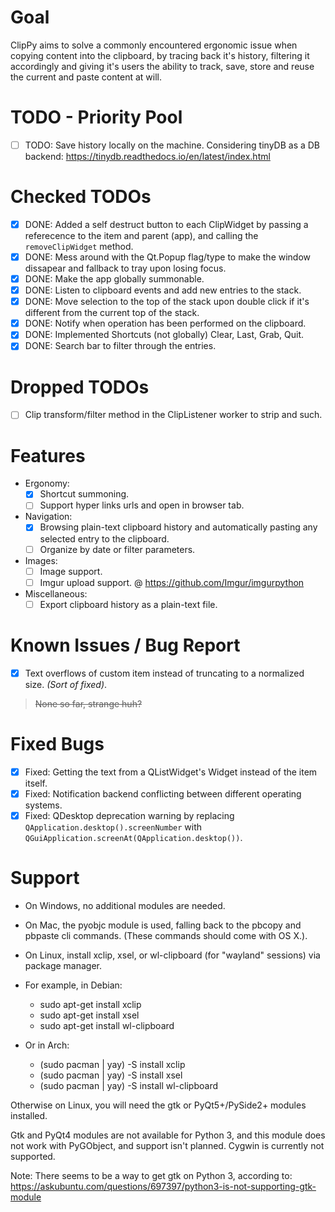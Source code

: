 # Goal
ClipPy aims to solve a commonly encountered ergonomic issue when copying content into the clipboard, by tracing back it's history, filtering it accordingly and giving it's users the ability to track, save, store and reuse the current and paste content at will.


# TODO - Priority Pool
- [ ] TODO: Save history locally on the machine. Considering tinyDB as a DB backend: https://tinydb.readthedocs.io/en/latest/index.html

# Checked TODOs
- [X] DONE: Added a self destruct button to each ClipWidget by passing a referecence to the item and parent (app), and calling the `removeClipWidget` method.
- [X] DONE: Mess around with the Qt.Popup flag/type to make the window dissapear and fallback to tray upon losing focus.
- [x] DONE: Make the app globally summonable.
- [x] DONE: Listen to clipboard events and add new entries to the stack.
- [x] DONE: Move selection to the top of the stack upon double click if it's different from the current top of the stack.
- [x] DONE: Notify when operation has been performed on the clipboard.
- [x] DONE: Implemented Shortcuts (not globally) Clear, Last, Grab, Quit.
- [x] DONE: Search bar to filter through the entries.

# Dropped TODOs
- [ ] Clip transform/filter method in the ClipListener worker to strip and such.

# Features
+ Ergonomy:
    * [X] Shortcut summoning.
    * [ ] Support hyper links urls and open in browser tab.
+ Navigation:
    * [x] Browsing plain-text clipboard history and automatically pasting any selected entry to the clipboard.
    * [ ] Organize by date or filter parameters.
+ Images:
    * [ ] Image support.
    * [ ] Imgur upload support. @ https://github.com/Imgur/imgurpython
+ Miscellaneous:
    * [ ] Export clipboard history as a plain-text file.

# Known Issues / Bug Report
- [X] Text overflows of custom item instead of truncating to a normalized size. *(Sort of fixed)*.
> ~~None so far, strange huh?~~

# Fixed Bugs
- [X] Fixed: Getting the text from a QListWidget's Widget instead of the item itself.
- [X] Fixed: Notification backend conflicting between different operating systems.
- [x] Fixed: QDesktop deprecation warning by replacing `QApplication.desktop().screenNumber` with `QGuiApplication.screenAt(QApplication.desktop())`.

# Support
+ On Windows, no additional modules are needed.

+ On Mac, the pyobjc module is used, falling back to the pbcopy and pbpaste cli
    commands. (These commands should come with OS X.).

+ On Linux, install xclip, xsel, or wl-clipboard (for "wayland" sessions) via package manager.
- For example, in Debian:
    - sudo apt-get install xclip
    - sudo apt-get install xsel
    - sudo apt-get install wl-clipboard

- Or in Arch:
    - (sudo pacman | yay) -S install xclip
    - (sudo pacman | yay) -S install xsel
    - (sudo pacman | yay) -S install wl-clipboard

Otherwise on Linux, you will need the gtk or PyQt5+/PySide2+ modules installed.

Gtk and PyQt4 modules are not available for Python 3, and this module does not work with PyGObject, and support isn't planned.
Cygwin is currently not supported.

Note: There seems to be a way to get gtk on Python 3, according to:
    https://askubuntu.com/questions/697397/python3-is-not-supporting-gtk-module